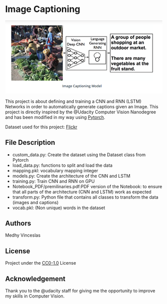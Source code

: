 # Image Captioning

<img src="img_cap.png">

This project is about defining and training a CNN and RNN (LSTM) Networks in order to automatically generate captions given an Image.
This project is directly inspired by the @Udacity Computer Vision Nanodegree and has been modified in my way using <a href="https://pytorch.org/get-started/locally/">Pytorch</a>.

Dataset used for this project: <a href="https://www.kaggle.com/hsankesara/flickr-image-dataset">Flickr</a>

## File Description
- custom_data.py: Create the dataset using the Dataset class from Pytorch
- load_data.py: functions to split and load the data
- mapping.pkl: vocabulary mapping integer
- models.py: Create the architecture of the CNN and LSTM
- training.py: Train CNN and RNN on GPU
- Notebook_PDF/premilinaries.pdf:PDF version of the  Notebook: to ensure that all parts of the architecture (CNN and LSTM) work as expected
- transform.py: Python file that contains all classes to transform the data (images and captions)
- vocab.pkl: (Non unique) words in the dataset

## Authors
Medhy Vinceslas

## License
Project under the <a href='https://choosealicense.com/licenses/cc0-1.0/'>CC0-1.0</a> License

## Acknowledgement
Thank you to the @udacity staff for giving me the opportunity to improve my skills in Computer Vision.
